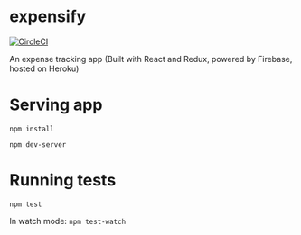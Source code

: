 # expensify
[![CircleCI](https://circleci.com/gh/guygaver/expensify/tree/master.svg?style=svg&circle-token=11f47a57ff672aeb4124325db9b83b80af1e9dde)](https://circleci.com/gh/guygaver/expensify/tree/master)

An expense tracking app (Built with React and Redux, powered by Firebase, hosted on Heroku)

# Serving app
`npm install`

`npm dev-server`

# Running tests
`npm test`

In watch mode: `npm test-watch`
